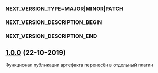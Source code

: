 ### NEXT_VERSION_TYPE=MAJOR|MINOR|PATCH
### NEXT_VERSION_DESCRIPTION_BEGIN
### NEXT_VERSION_DESCRIPTION_END
## [1.0.0]() (22-10-2019)

Функционал публикации артефакта перенесён в отдельный плагин